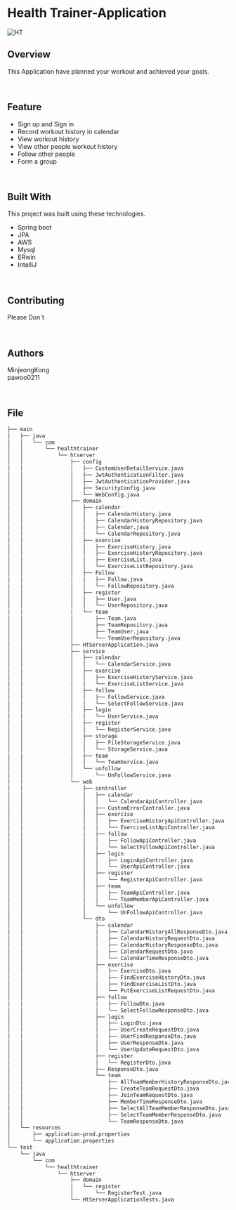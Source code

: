 # Health Trainer-Application

![HT](https://s3.us-west-2.amazonaws.com/secure.notion-static.com/278eec28-5bf3-4e21-9182-6e1728fa13c9/Untitled.png?X-Amz-Algorithm=AWS4-HMAC-SHA256&X-Amz-Content-Sha256=UNSIGNED-PAYLOAD&X-Amz-Credential=AKIAT73L2G45EIPT3X45%2F20220307%2Fus-west-2%2Fs3%2Faws4_request&X-Amz-Date=20220307T121319Z&X-Amz-Expires=86400&X-Amz-Signature=4ec3ca7c66c70353a02cd8376e4cf2444b61586447121f84921f83789621dd41&X-Amz-SignedHeaders=host&response-content-disposition=filename%20%3D%22Untitled.png%22&x-id=GetObject)

## Overview
This Application have planned your workout and achieved your goals.

<br>

## Feature
- Sign up and Sign in
- Record workout history in calendar
- View workout history
- View other people workout history
- Follow other people
- Form a group

<br>


## Built With
This project was built using these technologies.

- Spring boot
- JPA
- AWS
- Mysql
- ERwin
- IntelliJ

<br>


## Contributing
Please Don`t

<br>

## Authors
MinjeongKong <br>
pawoo0211

<br>

## File
```bash
├── main
│   ├── java
│   │   └── com
│   │       └── healthtrainer
│   │           └── htserver
│   │               ├── config
│   │               │   ├── CustomUserDetailService.java
│   │               │   ├── JwtAuthenticationFilter.java
│   │               │   ├── JwtAuthenticationProvider.java
│   │               │   ├── SecurityConfig.java
│   │               │   └── WebConfig.java
│   │               ├── domain
│   │               │   ├── calendar
│   │               │   │   ├── CalendarHistory.java
│   │               │   │   ├── CalendarHistoryRepository.java
│   │               │   │   ├── Calendar.java
│   │               │   │   └── CalendarRepository.java
│   │               │   ├── exercise
│   │               │   │   ├── ExerciseHistory.java
│   │               │   │   ├── ExerciseHistoryRepository.java
│   │               │   │   ├── ExerciseList.java
│   │               │   │   └── ExerciseListRepository.java
│   │               │   ├── Follow
│   │               │   │   ├── Follow.java
│   │               │   │   └── FollowRepository.java
│   │               │   ├── register
│   │               │   │   ├── User.java
│   │               │   │   └── UserRepository.java
│   │               │   └── team
│   │               │       ├── Team.java
│   │               │       ├── TeamRepository.java
│   │               │       ├── TeamUser.java
│   │               │       └── TeamUserRepository.java
│   │               ├── HtServerApplication.java
│   │               ├── service
│   │               │   ├── calendar
│   │               │   │   └── CalendarService.java
│   │               │   ├── exercise
│   │               │   │   ├── ExerciseHistoryService.java
│   │               │   │   └── ExerciseListService.java
│   │               │   ├── follow
│   │               │   │   ├── FollowService.java
│   │               │   │   └── SelectFollowService.java
│   │               │   ├── login
│   │               │   │   └── UserService.java
│   │               │   ├── register
│   │               │   │   └── RegisterService.java
│   │               │   ├── storage
│   │               │   │   ├── FileStorageService.java
│   │               │   │   └── StorageService.java
│   │               │   ├── team
│   │               │   │   └── TeamService.java
│   │               │   └── unfollow
│   │               │       └── UnFollowService.java
│   │               └── web
│   │                   ├── controller
│   │                   │   ├── calendar
│   │                   │   │   └── CalendarApiController.java
│   │                   │   ├── CustomErrorController.java
│   │                   │   ├── exercise
│   │                   │   │   ├── ExerciseHistoryApiController.java
│   │                   │   │   └── ExerciseListApiController.java
│   │                   │   ├── follow
│   │                   │   │   ├── FollowApiController.java
│   │                   │   │   └── SelectFollowApiController.java
│   │                   │   ├── login
│   │                   │   │   ├── LoginApiController.java
│   │                   │   │   └── UserApiController.java
│   │                   │   ├── register
│   │                   │   │   └── RegisterApiController.java
│   │                   │   ├── team
│   │                   │   │   ├── TeamApiController.java
│   │                   │   │   └── TeamMemberApiController.java
│   │                   │   └── unfollow
│   │                   │       └── UnFollowApiController.java
│   │                   └── dto
│   │                       ├── calendar
│   │                       │   ├── CalendarHistoryAllResponseDto.java
│   │                       │   ├── CalendarHistoryRequestDto.java
│   │                       │   ├── CalendarHistoryResponseDto.java
│   │                       │   ├── CalendarRequestDto.java
│   │                       │   └── CalendarTimeResponseDto.java
│   │                       ├── exercise
│   │                       │   ├── ExerciseDto.java
│   │                       │   ├── FindExerciseHistoryDto.java
│   │                       │   ├── FindExerciseListDto.java
│   │                       │   └── PutExerciseListRequestDto.java
│   │                       ├── follow
│   │                       │   ├── FollowDto.java
│   │                       │   └── SelectFollowResponseDto.java
│   │                       ├── login
│   │                       │   ├── LoginDto.java
│   │                       │   ├── UserCreateRequestDto.java
│   │                       │   ├── UserFindResponseDto.java
│   │                       │   ├── UserResponseDto.java
│   │                       │   └── UserUpdateRequestDto.java
│   │                       ├── register
│   │                       │   └── RegisterDto.java
│   │                       ├── ResponseDto.java
│   │                       └── team
│   │                           ├── AllTeamMemberHistoryResponseDto.java
│   │                           ├── CreateTeamRequestDto.java
│   │                           ├── JoinTeamRequestDto.java
│   │                           ├── MemberTimeResponseDto.java
│   │                           ├── SelectAllTeamMemberResponseDto.java
│   │                           ├── SelectTeamMemberResponseDto.java
│   │                           └── TeamResponseDto.java
│   └── resources
│       ├── application-prod.properties
│       └── application.properties
└── test
    └── java
        └── com
            └── healthtrainer
                └── htserver
                    ├── domain
                    │   └── register
                    │       └── RegisterTest.java
                    └── HtServerApplicationTests.java
```
